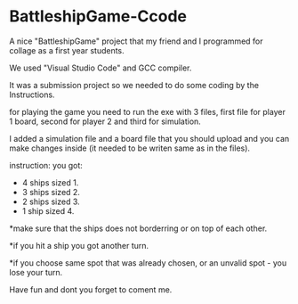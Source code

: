 # BattleshipGame-Ccode
A nice "BattleshipGame" project that my friend and I programmed for collage as a first year students. 

We used "Visual Studio Code" and GCC compiler.

It was a submission project so we needed to do some coding by the Instructions.

for playing the game you need to run the exe with 3 files, first file for player 1 board, second for player 2 and third for simulation.

I added a simulation file and a board file that you should upload and you can make changes inside (it needed to be writen same as in the files).

instruction:
you got:
* 4 ships sized 1.
* 3 ships sized 2.
* 2 ships sized 3.
* 1 ship sized 4.

*make sure that the ships does not borderring or on top of each other.

*if you hit a ship you got another turn.

*if you choose same spot that was already chosen, or an unvalid spot - you lose your turn.

Have fun and dont you forget to coment me.
